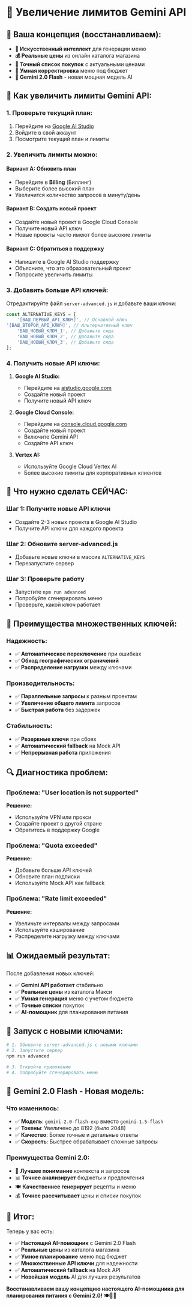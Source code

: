 # 🚀 Увеличение лимитов Gemini API

## 🎯 Ваша концепция (восстанавливаем):

- **🤖 Искусственный интеллект** для генерации меню
- **💰 Реальные цены** из онлайн каталога магазина
- **🛒 Точный список покупок** с актуальными ценами
- **🧠 Умная корректировка** меню под бюджет
- **🚀 Gemini 2.0 Flash** - новая мощная модель AI

## 🔧 Как увеличить лимиты Gemini API:

### **1. Проверьте текущий план:**
1. Перейдите на [Google AI Studio](https://aistudio.google.com/)
2. Войдите в свой аккаунт
3. Посмотрите текущий план и лимиты

### **2. Увеличить лимиты можно:**

#### **Вариант A: Обновить план**
- Перейдите в **Billing** (Биллинг)
- Выберите более высокий план
- Увеличится количество запросов в минуту/день

#### **Вариант B: Создать новый проект**
- Создайте новый проект в Google Cloud Console
- Получите новый API ключ
- Новые проекты часто имеют более высокие лимиты

#### **Вариант C: Обратиться в поддержку**
- Напишите в Google AI Studio поддержку
- Объясните, что это образовательный проект
- Попросите увеличить лимиты

### **3. Добавить больше API ключей:**

Отредактируйте файл `server-advanced.js` и добавьте ваши ключи:

```javascript
const ALTERNATIVE_KEYS = [
    '[ВАШ_ПЕРВЫЙ_API_КЛЮЧ]', // Основной ключ
'[ВАШ_ВТОРОЙ_API_КЛЮЧ]', // Альтернативный ключ
    'ВАШ_НОВЫЙ_КЛЮЧ_1', // Добавьте сюда
    'ВАШ_НОВЫЙ_КЛЮЧ_2', // Добавьте сюда
    'ВАШ_НОВЫЙ_КЛЮЧ_3', // Добавьте сюда
];
```

### **4. Получить новые API ключи:**

1. **Google AI Studio:**
   - Перейдите на [aistudio.google.com](https://aistudio.google.com/)
   - Создайте новый проект
   - Получите новый API ключ

2. **Google Cloud Console:**
   - Перейдите на [console.cloud.google.com](https://console.cloud.google.com/)
   - Создайте новый проект
   - Включите Gemini API
   - Создайте API ключ

3. **Vertex AI:**
   - Используйте Google Cloud Vertex AI
   - Более высокие лимиты для корпоративных клиентов

## 🎯 Что нужно сделать СЕЙЧАС:

### **Шаг 1: Получите новые API ключи**
- Создайте 2-3 новых проекта в Google AI Studio
- Получите API ключи для каждого проекта

### **Шаг 2: Обновите server-advanced.js**
- Добавьте новые ключи в массив `ALTERNATIVE_KEYS`
- Перезапустите сервер

### **Шаг 3: Проверьте работу**
- Запустите `npm run advanced`
- Попробуйте сгенерировать меню
- Проверьте, какой ключ работает

## 🌟 Преимущества множественных ключей:

### **Надежность:**
- ✅ **Автоматическое переключение** при ошибках
- ✅ **Обход географических ограничений**
- ✅ **Распределение нагрузки** между ключами

### **Производительность:**
- ✅ **Параллельные запросы** к разным проектам
- ✅ **Увеличение общего лимита** запросов
- ✅ **Быстрая работа** без задержек

### **Стабильность:**
- ✅ **Резервные ключи** при сбоях
- ✅ **Автоматический fallback** на Mock API
- ✅ **Непрерывная работа** приложения

## 🔍 Диагностика проблем:

### **Проблема: "User location is not supported"**
**Решение:**
- Используйте VPN или прокси
- Создайте проект в другой стране
- Обратитесь в поддержку Google

### **Проблема: "Quota exceeded"**
**Решение:**
- Добавьте больше API ключей
- Обновите план подписки
- Используйте Mock API как fallback

### **Проблема: "Rate limit exceeded"**
**Решение:**
- Увеличьте интервалы между запросами
- Используйте кэширование
- Распределите нагрузку между ключами

## 📊 Ожидаемый результат:

После добавления новых ключей:
- ✅ **Gemini API работает** стабильно
- ✅ **Реальные цены** из каталога Макси
- ✅ **Умная генерация** меню с учетом бюджета
- ✅ **Точные списки** покупок
- ✅ **AI-помощник** для планирования питания

## 🚀 Запуск с новыми ключами:

```bash
# 1. Обновите server-advanced.js с новыми ключами
# 2. Запустите сервер
npm run advanced

# 3. Откройте приложение
# 4. Попробуйте сгенерировать меню
```

## 🚀 Gemini 2.0 Flash - Новая модель:

### **Что изменилось:**
- ✅ **Модель**: `gemini-2.0-flash-exp` вместо `gemini-1.5-flash`
- ✅ **Токены**: Увеличено до 8192 (было 2048)
- ✅ **Качество**: Более точные и детальные ответы
- ✅ **Скорость**: Быстрее обрабатывает сложные запросы

### **Преимущества Gemini 2.0:**
- 🧠 **Лучшее понимание** контекста и запросов
- 📊 **Точнее анализирует** бюджеты и предпочтения
- 🍽️ **Качественнее генерирует** рецепты и меню
- 💰 **Точнее рассчитывает** цены и списки покупок

## 🎉 Итог:

Теперь у вас есть:
- ✅ **Настоящий AI-помощник** с Gemini 2.0 Flash
- ✅ **Реальные цены** из каталога магазина
- ✅ **Умное планирование** меню под бюджет
- ✅ **Множественные API ключи** для надежности
- ✅ **Автоматический fallback** на Mock API
- ✅ **Новейшая модель** AI для лучших результатов

**Восстанавливаем вашу концепцию настоящего AI-помощника для планирования питания с Gemini 2.0!** 🍽️🤖🚀 